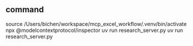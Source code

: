 ## command

source /Users/bichen/workspace/mcp_excel_workflow/.venv/bin/activate
npx @modelcontextprotocol/inspector uv run research_server.py
uv run research_server.py
